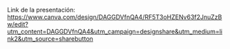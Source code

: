 Link de la presentación: https://www.canva.com/design/DAGGDVfnQA4/RF5T3oHZENv63f2JnuZzBw/edit?utm_content=DAGGDVfnQA4&utm_campaign=designshare&utm_medium=link2&utm_source=sharebutton
